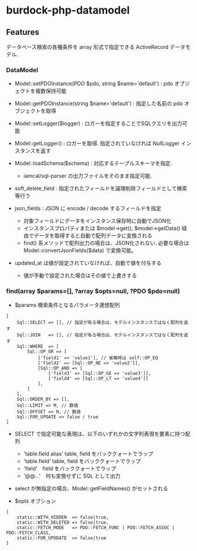 # burdock-php-datamodel

## Features

データベース検索の各種条件を array 形式で指定できる ActiveRecord データモデル.

### DataModel

* Model::setPDOInstance(PDO $pdo, string $name='default') : pdo オブジェクトを複数保持可能
* Model::getPDOInstance(string $name='default') : 指定した名前の pdo オブジェクトを取得
* Model::setLogger($logger) : ロガーを指定することでSQLクエリを出力可能
* Model::getLogger() : ロガーを取得. 指定されていなければ NullLogger インスタンスを返す
* Model::loadSchema($schema) : 対応するテーブルスキーマを指定.
  * iamcal/sql-parser の出力ファイルをそのまま指定可能.

* soft_delete_field : 指定されたフィールドを論理削除フィールドとして検索等行う
* json_fields : JSON に encode / decode するフィールドを指定
  * 対象フィールドにデータをインスタンス保存時に自動でJSON化
  * インスタンスプロパティまたは $model->get(), $model->getData() 経由でデータを取得すると自動で配列データに変換される
  * find() 系メソッドで配列出力の場合は、JSON化されない. 必要な場合は Model::convertJsonFields($data) で変換可能。
* updated_at は値が設定されていなければ、自動で値を付与する
  * 値が手動で設定された場合はその値で上書きする

### find(array $params=[], ?array $opts=null, ?PDO $pdo=null)

* $params 検索条件となるパラメータ連想配列

```
[
    Sql::SELECT => [], // 指定が有る場合は、モデルインスタンスではなく配列を返す
    Sql::JOIN   => [], // 指定が有る場合は、モデルインスタンスではなく配列を返す
    Sql::WHERE  => [
        Sql::OP_OR => [
            ['field1' => 'value1'], // 省略時は self::OP_EQ
            ['field2' => [Sql::OP_NE => 'value2']],
            [Sql::OP_AND => [
                ['field3' => [Sql::OP_GE => 'value3']],
                ['field4' => [Sql::OP_LT => 'value4']]
            ],
        ]
    ],
    Sql::ORDER_BY => [],
    Sql::LIMIT => M, // 数値
    Sql::OFFSET => N, // 数値
    Sql::FOR_UPDATE => false / true
]
```

  * SELECT で指定可能な表現は、以下のいずれかの文字列表現を要素に持つ配列
    * 'table.field alias' table, field をバッククォートでラップ
    * 'table.field' table, field をバッククォートでラップ
    * 'field'　field をバッククォートでラップ
    * '@@...'　何も変換せずに SQL として出力
  * select が無指定の場合、Model::getFieldNames() がセットされる

* $opts オプション

```
[
    static::WITH_HIDDEN  => false|true,
    static::WITH_DELETED => false|true,
    static::FETCH_MODE   => PDO::FETCH_FUNC | PDO::FETCH_ASSOC | PDO::FETCH_CLASS,
    static::FOR_UPODATE  => false|true
]